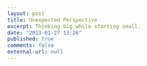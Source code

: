 ```yaml
---
layout: post
title: Unexpected Perspective
excerpt: Thinking big while starting small.
date: "2013-01-27 13:26"
published: true
comments: false
external-url: null
---
```

